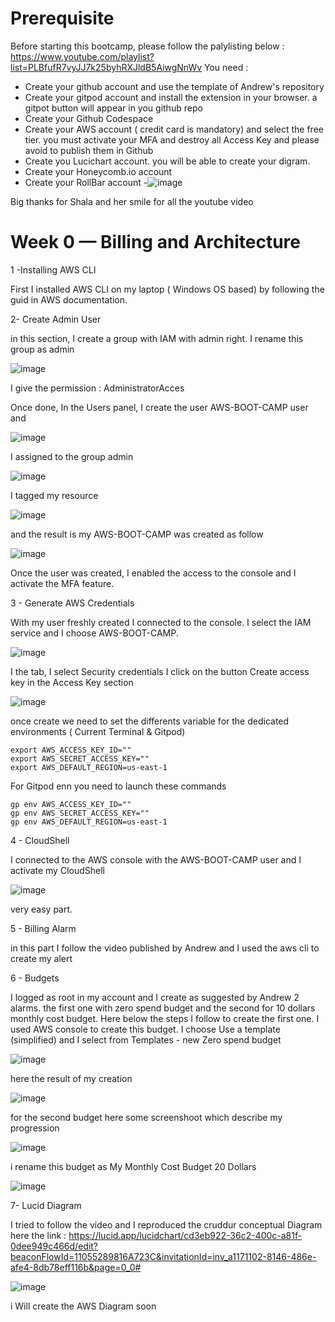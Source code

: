 # Prerequisite
Before starting this bootcamp, please follow the palylisting below :
https://www.youtube.com/playlist?list=PLBfufR7vyJJ7k25byhRXJldB5AiwgNnWv
You need :
  - Create your github account and use the template of Andrew's repository
  - Create your gitpod account and install the extension in your browser. a gitpot button will appear in you github repo
  - Create your Github Codespace
  - Create your AWS account ( credit card is mandatory) and select the free tier. you must activate your MFA and destroy all Access Key and please avoid to publish them in Github
  - Create you Lucichart account. you will be able to create your digram.
  - Create your Honeycomb.io account
  - Create your RollBar account
  -![image](https://user-images.githubusercontent.com/32872009/219142347-fbe80a9e-2110-4fb3-99f6-b198b382b601.png)

 Big thanks for Shala and her smile for all the youtube video


# Week 0 — Billing and Architecture

1 -Installing AWS CLI

First I installed AWS CLI on my laptop ( Windows OS based) by following the guid in AWS documentation.


2-  Create Admin User


 in this section, I create a group with IAM with admin right. I rename this group as admin
 
 ![image](https://user-images.githubusercontent.com/32872009/219869390-5d326273-63c9-4eae-a976-0d07d32d9e3c.png)
 
 I give the permission : AdministratorAcces
 
 Once done, In the Users panel, I create the user AWS-BOOT-CAMP user and 
 
 ![image](https://user-images.githubusercontent.com/32872009/219869535-3e24d937-78c4-48ed-acf1-8caa01bab607.png)

I assigned to the group admin 

![image](https://user-images.githubusercontent.com/32872009/219869547-078a0eb8-aa24-4569-a1b5-41e4ebcaa0ab.png)

I tagged my resource

![image](https://user-images.githubusercontent.com/32872009/219870525-8e7f179d-bff1-4f3b-a151-f52bfa708798.png)

and the result is my AWS-BOOT-CAMP was created as follow

![image](https://user-images.githubusercontent.com/32872009/219870541-fc371639-4fe6-4272-acfe-fd28ff859780.png)


Once the user was created, I enabled the access to the console and I activate the MFA feature.


3 - Generate AWS Credentials

With my user freshly created I connected to the console. I select the IAM service and I choose AWS-BOOT-CAMP. 

![image](https://user-images.githubusercontent.com/32872009/219870773-c11b80bc-5f38-408b-a519-6fc3c9bb7604.png)


I the tab, I select Security credentials I click on the button Create access key in the Access Key section

![image](https://user-images.githubusercontent.com/32872009/219870851-be7a2265-13a5-4d6e-94b1-f996d8a9a03b.png)


once create we need to set the differents variable for the dedicated environments ( Current Terminal & Gitpod)
```
export AWS_ACCESS_KEY_ID=""
export AWS_SECRET_ACCESS_KEY=""
export AWS_DEFAULT_REGION=us-east-1
```
For Gitpod enn you need to launch these commands
```
gp env AWS_ACCESS_KEY_ID=""
gp env AWS_SECRET_ACCESS_KEY=""
gp env AWS_DEFAULT_REGION=us-east-1
```


4 - CloudShell

I connected to the AWS console with the AWS-BOOT-CAMP user and I activate my CloudShell

![image](https://user-images.githubusercontent.com/32872009/219871800-1b9dbe4e-27ea-49e6-8032-2e4b569873ef.png)


very easy part.

5 - Billing Alarm

in this part I follow the video published by Andrew and I used the aws cli to create my alert

6 - Budgets

I logged as root in my account and I create as suggested by Andrew 2 alarms. the first one with zero spend budget and the second for 10 dollars monthly cost budget.
Here below the steps I follow to create the first one. I used AWS console to create this budget. I choose Use a template (simplified) and I select from Templates - new Zero spend budget

![image](https://user-images.githubusercontent.com/32872009/219864458-bf32cd74-deb3-4e95-bf81-146e10f8f936.png)

here the result of my creation 

![image](https://user-images.githubusercontent.com/32872009/219864534-497ae179-04c1-4dbd-80f3-85415633ad53.png)

for the second budget here some screenshoot which describe my progression

![image](https://user-images.githubusercontent.com/32872009/219864609-e6f382f9-304e-4956-b2ce-de6d7bcf575a.png)

i rename this budget as My Monthly Cost Budget 20 Dollars

![image](https://user-images.githubusercontent.com/32872009/219864623-ad23d2db-cdea-4eb9-9bed-d395ef1ae66e.png)


7- Lucid Diagram

I tried to follow the video and I reproduced the cruddur conceptual Diagram
here the link : 
https://lucid.app/lucidchart/cd3eb922-36c2-400c-a81f-0dee949c466d/edit?beaconFlowId=11055289816A723C&invitationId=inv_a1171102-8146-486e-afe4-8db78eff116b&page=0_0#


![image](https://user-images.githubusercontent.com/32872009/219875589-d49f25ba-ef2a-45d5-98e9-39f864632d92.png)


i Will create the AWS Diagram soon



